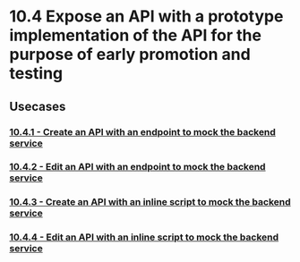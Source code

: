 #  10.4 Expose an API with a prototype implementation of the API for the purpose of early promotion and testing

## Usecases

### [10.4.1 - Create an API with an endpoint to mock the backend service](https://github.com/wso2/product-apim/tree/product-scenarios/product-scenarios/10-manage-security-resiliancy-other-aspects-of-service-endpoints/10.4-expose-service-with-mock-backend/10.4.1-create-api-with-endpoint-mock-backend)
### [10.4.2 - Edit an API with an endpoint to mock the backend service](https://github.com/wso2/product-apim/tree/product-scenarios/product-scenarios/10-manage-security-resiliancy-other-aspects-of-service-endpoints/10.4-expose-service-with-mock-backend/10.4.2-edit-api-with-endpoint-mock-backend)
### [10.4.3 - Create an API with an inline script to mock the backend service](https://github.com/wso2/product-apim/tree/product-scenarios/product-scenarios/10-manage-security-resiliancy-other-aspects-of-service-endpoints/10.4-expose-service-with-mock-backend/10.4.3-create-api-with-inline-script-mock-backend)
### [10.4.4 - Edit an API with an inline script to mock the backend service](https://github.com/wso2/product-apim/tree/product-scenarios/product-scenarios/10-manage-security-resiliancy-other-aspects-of-service-endpoints/10.4-expose-service-with-mock-backend/10.4.4-edit-api-with-inline-script-mock-backend)